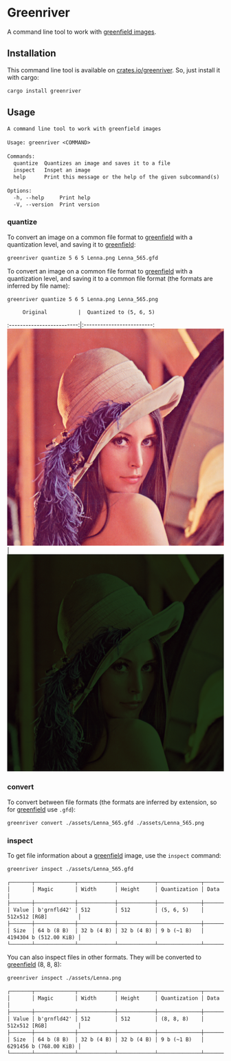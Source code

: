 # Greenriver

A command line tool to work with
[greenfield images](https://github.com/Tomcat-42/greenfield).

## Installation

This command line tool is available on
[crates.io/greenriver](https://crates.io/greenriver). So, just install it with
cargo:

```bash
cargo install greenriver
```

## Usage

```text
A command line tool to work with greenfield images

Usage: greenriver <COMMAND>

Commands:
  quantize  Quantizes an image and saves it to a file
  inspect   Inspet an image
  help      Print this message or the help of the given subcommand(s)

Options:
  -h, --help     Print help
  -V, --version  Print version
```

### quantize

To convert an image on a common file format to [greenfield](docs.rs/greenfield)
with a quantization level, and saving it to [greenfield](docs.rs/greenfield):

```bash
greenriver quantize 5 6 5 Lenna.png Lenna_565.gfd
```

To convert an image on a common file format to [greenfield](docs.rs/greenfield)
with a quantization level, and saving it to a common file format (the formats
are inferred by file name):

```bash
greenriver quantize 5 6 5 Lenna.png Lenna_565.png
```
         Original          |  Quantized to (5, 6, 5)
:-------------------------:|:-------------------------:
![](./assets/Lenna.png)  |  ![](./assets/Lenna_565.png)


### convert

To convert between file formats (the formats are inferred by extension, so for [greenfield](docs.rs/greenfield) use `.gfd`):

```bash
greenriver convert ./assets/Lenna_565.gfd ./assets/Lenna_565.png
```

### inspect

To get file information about a [greenfield](docs.rs/greenfield) image, use the `inspect` command:

```bash
greenriver inspect ./assets/Lenna_565.gfd
```

```text
┌───────┬─────────────┬────────────┬────────────┬──────────────┬────────────────────────┐
│       │ Magic       │ Width      │ Height     │ Quantization │ Data                   │
├───────┼─────────────┼────────────┼────────────┼──────────────┼────────────────────────┤
│ Value │ b'grnfld42' │ 512        │ 512        │ (5, 6, 5)    │ 512x512 [RGB]          │
├───────┼─────────────┼────────────┼────────────┼──────────────┼────────────────────────┤
│ Size  │ 64 b (8 B)  │ 32 b (4 B) │ 32 b (4 B) │ 9 b (~1 B)   │ 4194304 b (512.00 KiB) │
└───────┴─────────────┴────────────┴────────────┴──────────────┴────────────────────────┘
```

You can also inspect files in other formats. They will be converted to [greenfield](docs.rs/greenfield) (8, 8, 8):

```bash
greenriver inspect ./assets/Lenna.png
```

```text
┌───────┬─────────────┬────────────┬────────────┬──────────────┬────────────────────────┐
│       │ Magic       │ Width      │ Height     │ Quantization │ Data                   │
├───────┼─────────────┼────────────┼────────────┼──────────────┼────────────────────────┤
│ Value │ b'grnfld42' │ 512        │ 512        │ (8, 8, 8)    │ 512x512 [RGB]          │
├───────┼─────────────┼────────────┼────────────┼──────────────┼────────────────────────┤
│ Size  │ 64 b (8 B)  │ 32 b (4 B) │ 32 b (4 B) │ 9 b (~1 B)   │ 6291456 b (768.00 KiB) │
└───────┴─────────────┴────────────┴────────────┴──────────────┴────────────────────────┘
```
